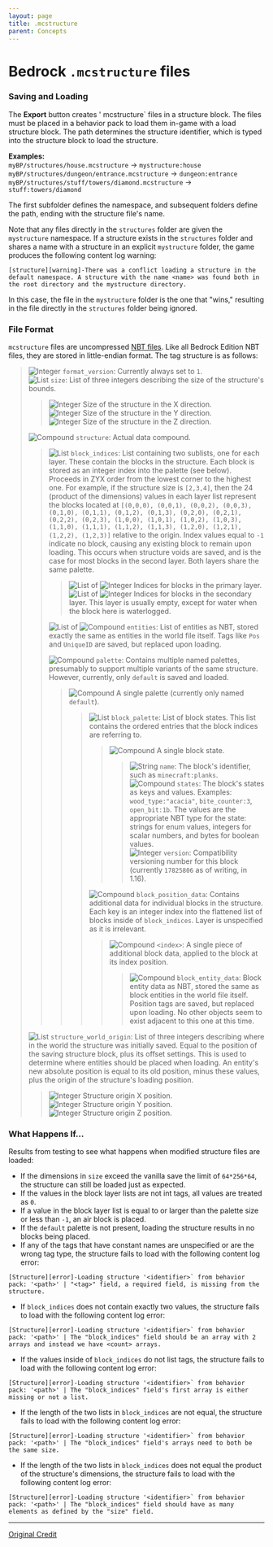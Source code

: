 ```yaml
---
layout: page
title: .mcstructure
parent: Concepts
---
```


[int]: https://i.imgur.com/aOoHjFc.png
[list]: https://i.imgur.com/quP0K47.png
[compound]: https://i.imgur.com/GXsHWoh.png
[string]: https://i.imgur.com/D75Q22x.png

# Bedrock `.mcstructure` files

### Saving and Loading
The **Export** button creates ' mcstructure` files in a structure block. The files must be placed in a behavior pack to load them in-game with a load structure block. The path determines the structure identifier, which is typed into the structure block to load the structure.

**Examples:**  
`myBP/structures/house.mcstructure` → `mystructure:house`  
`myBP/structures/dungeon/entrance.mcstructure` → `dungeon:entrance`  
`myBP/structures/stuff/towers/diamond.mcstructure` → `stuff:towers/diamond`

The first subfolder defines the namespace, and subsequent folders define the path, ending with the structure file's name.

Note that any files directly in the `structures` folder are given the `mystructure` namespace. If a structure exists in the `structures` folder and shares a name with a structure in an explicit `mystructure` folder, the game produces the following content log warning:
```
[structure][warning]-There was a conflict loading a structure in the default namespace. A structure with the name <name> was found both in the root directory and the mystructure directory.
```
In this case, the file in the `mystructure` folder is the one that "wins," resulting in the file directly in the `structures` folder being ignored.

### File Format
`mcstructure` files are uncompressed [NBT files](https://wiki.vg/NBT#Specification). Like all Bedrock Edition NBT files, they are stored in little-endian format. The tag structure is as follows:

> ![Integer][int] `format_version`: Currently always set to `1`.  
> ![List][list] `size`: List of three integers describing the size of the structure's bounds.
> > ![Integer][int] Size of the structure in the X direction.  
> > ![Integer][int] Size of the structure in the Y direction.  
> > ![Integer][int] Size of the structure in the Z direction.
>
> ![Compound][compound] `structure`: Actual data compound.
> > ![List][list] `block_indices`: List containing two sublists, one for each layer. These contain the blocks in the structure. Each block is stored as an integer index into the palette (see below). Proceeds in ZYX order from the lowest corner to the highest one. For example, if the structure size is `[2,3,4]`, then the 24 (product of the dimensions) values in each layer list represent the blocks located at `[(0,0,0), (0,0,1), (0,0,2), (0,0,3), (0,1,0), (0,1,1), (0,1,2), (0,1,3), (0,2,0), (0,2,1), (0,2,2), (0,2,3), (1,0,0), (1,0,1), (1,0,2), (1,0,3), (1,1,0), (1,1,1), (1,1,2), (1,1,3), (1,2,0), (1,2,1), (1,2,2), (1,2,3)]` relative to the origin. Index values equal to `-1` indicate no block, causing any existing block to remain upon loading. This occurs when structure voids are saved, and is the case for most blocks in the second layer. Both layers share the same palette.
> > > ![List][list] of ![Integer][int] Indices for blocks in the primary layer.  
> > > ![List][list] of ![Integer][int] Indices for blocks in the secondary layer. This layer is usually empty, except for water when the block here is waterlogged.
> >
> > ![List][list] of ![Compound][compound] `entities`: List of entities as NBT, stored exactly the same as entities in the world file itself. Tags like `Pos` and `UniqueID` are saved, but replaced upon loading.
> >
> > ![Compound][compound] `palette`: Contains multiple named palettes, presumably to support multiple variants of the same structure. However, currently, only `default` is saved and loaded.
> > > ![Compound][compound] A single palette (currently only named `default`).
> > > > ![List][list] `block_palette`: List of block states. This list contains the ordered entries that the block indices are referring to.
> > > > > ![Compound][compound] A single block state.
> > > > > > ![String][string] `name`: The block's identifier, such as `minecraft:planks`.  
> > > > > > ![Compound][compound] `states`: The block's states as keys and values. Examples: `wood_type:"acacia"`, `bite_counter:3`, `open_bit:1b`. The values are the appropriate NBT type for the state: strings for enum values, integers for scalar numbers, and bytes for boolean values.  
> > > > > > ![Integer][int] `version`: Compatibility versioning number for this block (currently `17825806` as of writing, in 1.16).  
> > > >
> > > > ![Compound][compound] `block_position_data`: Contains additional data for individual blocks in the structure. Each key is an integer index into the flattened list of blocks inside of `block_indices`. Layer is unspecified as it is irrelevant.
> > > > > ![Compound][compound] `<index>`: A single piece of additional block data, applied to the block at its index position.
> > > > > > ![Compound][compound] `block_entity_data`: Block entity data as NBT, stored the same as block entities in the world file itself. Position tags are saved, but replaced  upon loading. No other objects seem to exist adjacent to this one at this time.
>
> ![List][list] `structure_world_origin`: List of three integers describing where in the world the structure was initially saved. Equal to the position of the saving structure block, plus its offset settings. This is used to determine where entities should be placed when loading. An entity's new absolute position is equal to its old position, minus these values, plus the origin of the structure's loading position.
> > ![Integer][int] Structure origin X position.  
> > ![Integer][int] Structure origin Y position.  
> > ![Integer][int] Structure origin Z position.

### What Happens If...
Results from testing to see what happens when modified structure files are loaded:

* If the dimensions in `size` exceed the vanilla save the limit of `64*256*64`, the structure can still be loaded just as expected.
* If the values in the block layer lists are not int tags, all values are treated as `0`.
* If a value in the block layer list is equal to or larger than the palette size or less than `-1`, an air block is placed.
* If the `default` palette is not present, loading the structure results in no blocks being placed.
* If any of the tags that have constant names are unspecified or are the wrong tag type, the structure fails to load with the following content log error:
```
[Structure][error]-Loading structure '<identifier>` from behavior pack: '<path>' | "<tag>" field, a required field, is missing from the structure.
```
* If `block_indices` does not contain exactly two values, the structure fails to load with the following content log error:
```
[Structure][error]-Loading structure '<identifier>` from behavior pack: '<path>' | The "block_indices" field should be an array with 2 arrays and instead we have <count> arrays.
```
* If the values inside of `block_indices` do not list tags, the structure fails to load with the following content log error:
```
[Structure][error]-Loading structure '<identifier>` from behavior pack: '<path>' | The "block_indices" field's first array is either missing or not a list.
```
* If the length of the two lists in `block_indices` are not equal, the structure fails to load with the following content log error:
```
[Structure][error]-Loading structure '<identifier>` from behavior pack: '<path>' | The "block_indices" field's arrays need to both be the same size.
```
* If the length of the two lists in `block_indices` does not equal the product of the structure's dimensions, the structure fails to load with the following content log error:
```
[Structure][error]-Loading structure '<identifier>` from behavior pack: '<path>' | The "block_indices" field should have as many elements as defined by the "size" field.
```

---
[Original Credit](https://gist.github.com/tryashtar/87ad9654305e5df686acab05cc4b6205)
